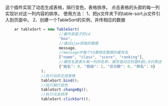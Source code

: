 这个插件实现了动态生成表格，隔行变色，表格排序。
点击表格的头部的每一列实现针对这一列内容的排序。
使用方法：
1、把js文件夹下的table-sort.js文件引入到页面中。
2、创建一个TableSort的实例，并传相应的数据

```javascript
    ar tableSort = new TableSort(
                        //最外层盒子的id
                        "box",
                        //通过ajax获取的数据
                        message,
                        //message中每个td要绑定数据的属性名
                        ["name", "class", "score", "ranking"],
                        //属性名是表头每一列的名称，属性值对应的是0或1,0代表这一列需要排序，1代表这一列不需要排序
                        {"姓名": 0, "班级": 1, "总分数": 0, "排名": 0}
                );
                //执行动态生成表格
                tableSort.bind();
                //执行隔行变色
                tableSort.changeBg();
                //执行点击排序
                tableSort.clickSort();
```
